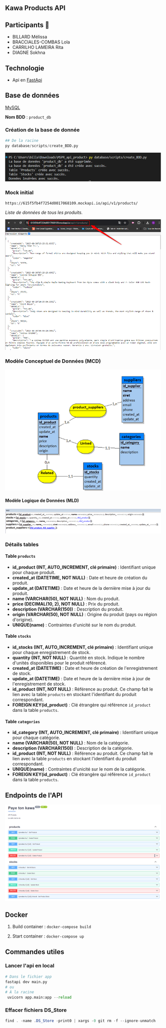 ## Kawa Products API 

## Participants 👥
- BILLARD Mélissa
- BRACCIALES-COMBAS Lola
- CARRILHO LAMEIRA Rita
- DIAGNE Sokhna

## Technologie 
- Api en [FastApi](https://fastapi.tiangolo.com/)

## Base de données

[MySQL](https://www.mysql.com/fr/)

**Nom BDD** : ``product_db``

### Création de la base de donnée
```python
## De la racine 
py database/scripts/create_BDD.py
```
![](/assets/create_bdd-2.png)

### Mock initial 
```
https://615f5fb4f7254d0017068109.mockapi.io/api/v1/products/
```
*Liste de données de tous les produits.*

![](/assets/mock.png)

### Modèle Conceptuel de Données (MCD)
![](/assets/MCD-3.png)

#### Modèle Logique de Données (MLD)
![](/assets/mld-3.png)

### Détails tables

#### Table `products`
- **id_product (INT, AUTO_INCREMENT, clé primaire)** : Identifiant unique pour chaque produit.
- **created_at (DATETIME, NOT NULL)** : Date et heure de création du produit.
- **update_at (DATETIME)** : Date et heure de la dernière mise à jour du produit.
- **name (VARCHAR(50), NOT NULL)** : Nom du produit.
- **price (DECIMAL(10, 2), NOT NULL)** : Prix du produit.
- **description (VARCHAR(150))** : Description du produit.
- **origin (VARCHAR(50), NOT NULL)** : Origine du produit (pays ou région d'origine).
- **UNIQUE(name)** : Contraintes d'unicité sur le nom du produit.

#### Table `stocks`
- **id_stocks (INT, AUTO_INCREMENT, clé primaire)** : Identifiant unique pour chaque enregistrement de stock.
- **quantity (INT, NOT NULL)** : Quantité en stock. Indique le nombre d'unités disponibles pour le produit référencé.
- **created_at (DATETIME)** : Date et heure de création de l'enregistrement de stock.
- **update_at (DATETIME)** : Date et heure de la dernière mise à jour de l'enregistrement de stock.
- **id_product (INT, NOT NULL)** : Référence au produit. Ce champ fait le lien avec la table `products` en stockant l'identifiant du produit correspondant.
- **FOREIGN KEY(id_product)** : Clé étrangère qui référence `id_product` dans la table `products`.

#### Table `categories`
- **id_category (INT, AUTO_INCREMENT, clé primaire)** : Identifiant unique pour chaque catégorie.
- **name (VARCHAR(50), NOT NULL)** : Nom de la catégorie.
- **description (VARCHAR(150))** : Description de la catégorie.
- **id_product (INT, NOT NULL)** : Référence au produit. Ce champ fait le lien avec la table `products` en stockant l'identifiant du produit correspondant.
- **UNIQUE(name)** : Contraintes d'unicité sur le nom de la catégorie.
- **FOREIGN KEY(id_product)** : Clé étrangère qui référence `id_product` dans la table `products`.

## Endpoints de l'API
![](/assets/api-endpoint.png)

## Docker

1) Build container : ```docker-compose build```

2) Start container : ```docker-compose up```

## Commandes utiles

### Lancer l'api en local
```python
# Dans le fichier app
fastapi dev main.py
# ou
# À la racine
 uvicorn app.main:app --reload
```

### Effacer fichiers DS_Store
```java
find . -name .DS_Store -print0 | xargs -0 git rm -f --ignore-unmatch
```


